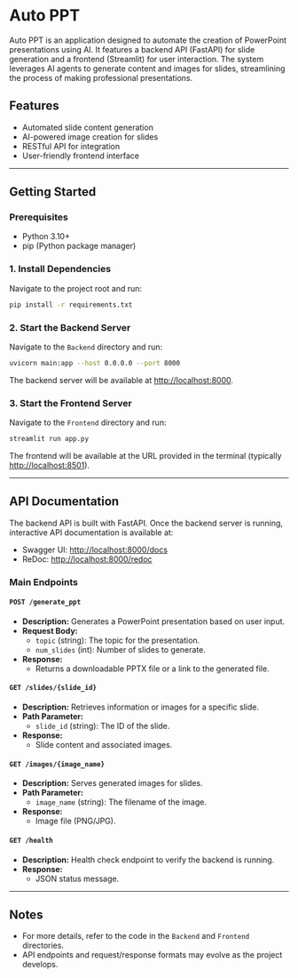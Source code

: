 # Auto PPT

Auto PPT is an application designed to automate the creation of PowerPoint presentations using AI. It features a backend API (FastAPI) for slide generation and a frontend (Streamlit) for user interaction. The system leverages AI agents to generate content and images for slides, streamlining the process of making professional presentations.

## Features
- Automated slide content generation
- AI-powered image creation for slides
- RESTful API for integration
- User-friendly frontend interface

---

## Getting Started

### Prerequisites
- Python 3.10+
- pip (Python package manager)

### 1. Install Dependencies
Navigate to the project root and run:

```bash
pip install -r requirements.txt
```

### 2. Start the Backend Server
Navigate to the `Backend` directory and run:

```bash
uvicorn main:app --host 0.0.0.0 --port 8000
```

The backend server will be available at [http://localhost:8000](http://localhost:8000).

### 3. Start the Frontend Server
Navigate to the `Frontend` directory and run:

```bash
streamlit run app.py
```

The frontend will be available at the URL provided in the terminal (typically [http://localhost:8501](http://localhost:8501)).

---

## API Documentation

The backend API is built with FastAPI. Once the backend server is running, interactive API documentation is available at:
- Swagger UI: [http://localhost:8000/docs](http://localhost:8000/docs)
- ReDoc: [http://localhost:8000/redoc](http://localhost:8000/redoc)

### Main Endpoints

#### `POST /generate_ppt`
- **Description:** Generates a PowerPoint presentation based on user input.
- **Request Body:**
  - `topic` (string): The topic for the presentation.
  - `num_slides` (int): Number of slides to generate.
- **Response:**
  - Returns a downloadable PPTX file or a link to the generated file.

#### `GET /slides/{slide_id}`
- **Description:** Retrieves information or images for a specific slide.
- **Path Parameter:**
  - `slide_id` (string): The ID of the slide.
- **Response:**
  - Slide content and associated images.

#### `GET /images/{image_name}`
- **Description:** Serves generated images for slides.
- **Path Parameter:**
  - `image_name` (string): The filename of the image.
- **Response:**
  - Image file (PNG/JPG).

#### `GET /health`
- **Description:** Health check endpoint to verify the backend is running.
- **Response:**
  - JSON status message.

---

## Notes
- For more details, refer to the code in the `Backend` and `Frontend` directories.
- API endpoints and request/response formats may evolve as the project develops.

